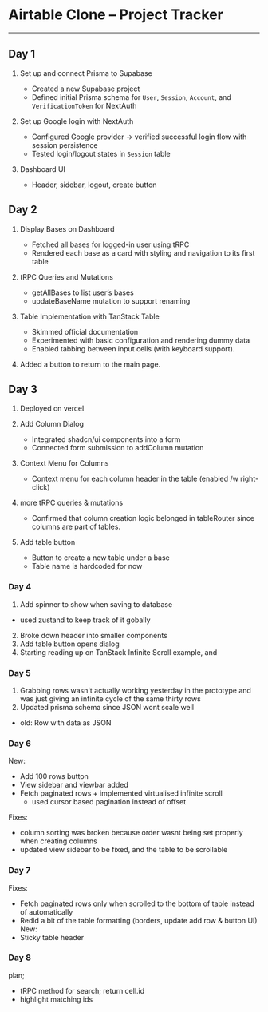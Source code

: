 # Airtable Clone – Project Tracker

---

## Day 1
1. Set up and connect Prisma to Supabase
   - Created a new Supabase project  
   - Defined initial Prisma schema for `User`, `Session`, `Account`, and `VerificationToken` for NextAuth

2. Set up Google login with NextAuth  
   - Configured Google provider &rarr; verified successful login flow with session persistence  
   - Tested login/logout states in `Session` table

3. Dashboard UI
    - Header, sidebar, logout, create button

## Day 2
1. Display Bases on Dashboard
    - Fetched all bases for logged-in user using tRPC
    - Rendered each base as a card with styling and navigation to its first table

2. tRPC Queries and Mutations
    - getAllBases to list user’s bases
    - updateBaseName mutation to support renaming

3. Table Implementation with TanStack Table
    - Skimmed official documentation
    - Experimented with basic configuration and rendering dummy data
    - Enabled tabbing between input cells (with keyboard support).
4. Added a button to return to the main page.

## Day 3
1. Deployed on vercel

2. Add Column Dialog
    - Integrated shadcn/ui components into a form
    - Connected form submission to addColumn mutation

3. Context Menu for Columns
    - Context menu for each column header in the table (enabled /w right-click)

4. more tRPC queries & mutations
    - Confirmed that column creation logic belonged in tableRouter since columns are part of tables.


5. Add table button
    - Button to create a new table under a base
    - Table name is hardcoded for now

### Day 4
1. Add spinner to show when saving to database
 - used zustand to keep track of it gobally
2. Broke down header into smaller components
3. Add table button opens dialog
4. Starting reading up on TanStack Infinite Scroll example, and 

### Day 5
1. Grabbing rows wasn't actually working yesterday in the prototype and was just giving an infinite cycle of the same thirty rows
2. Updated prisma schema since JSON wont scale well
 - old: Row with data as JSON

### Day 6
New:
- Add 100 rows button
- View sidebar and viewbar added
- Fetch paginated rows + implemented virtualised infinite scroll
    - used cursor based pagination instead of offset

Fixes:
- column sorting was broken because order wasnt being set properly when creating columns
- updated view sidebar to be fixed, and the table to be scrollable

### Day 7
Fixes:
- Fetch paginated rows only when scrolled to the bottom of table instead of automatically
- Redid a bit of the table formatting (borders, update add row & button UI)
New:
- Sticky table header


### Day 8

plan;
- tRPC method for search; return cell.id
- highlight matching ids
